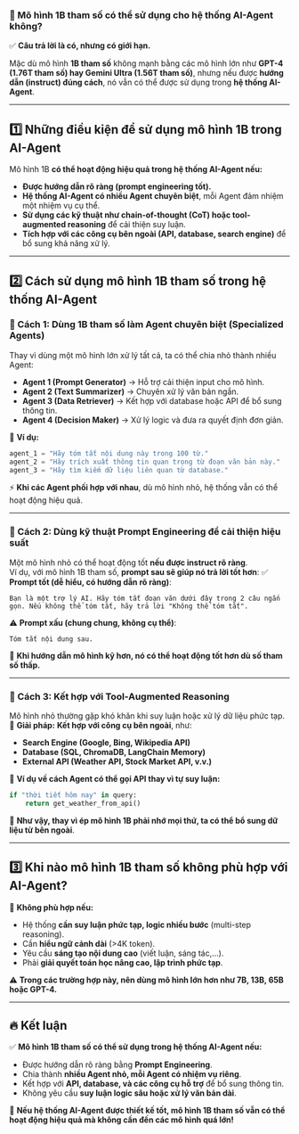 ### **📌 Mô hình 1B tham số có thể sử dụng cho hệ thống AI-Agent không?**  
✅ **Câu trả lời là có, nhưng có giới hạn.**  

Mặc dù mô hình **1B tham số** không mạnh bằng các mô hình lớn như **GPT-4 (1.76T tham số) hay Gemini Ultra (1.56T tham số)**, nhưng nếu được **hướng dẫn (instruct) đúng cách**, nó vẫn có thể được sử dụng trong **hệ thống AI-Agent**.

---

## **1️⃣ Những điều kiện để sử dụng mô hình 1B trong AI-Agent**
Mô hình 1B **có thể hoạt động hiệu quả trong hệ thống AI-Agent nếu:**
- **Được hướng dẫn rõ ràng (prompt engineering tốt).**
- **Hệ thống AI-Agent có nhiều Agent chuyên biệt**, mỗi Agent đảm nhiệm một nhiệm vụ cụ thể.
- **Sử dụng các kỹ thuật như chain-of-thought (CoT) hoặc tool-augmented reasoning** để cải thiện suy luận.
- **Tích hợp với các công cụ bên ngoài (API, database, search engine)** để bổ sung khả năng xử lý.

---

## **2️⃣ Cách sử dụng mô hình 1B tham số trong hệ thống AI-Agent**
### **🔹 Cách 1: Dùng 1B tham số làm Agent chuyên biệt (Specialized Agents)**
Thay vì dùng một mô hình lớn xử lý tất cả, ta có thể chia nhỏ thành nhiều Agent:
- **Agent 1 (Prompt Generator)** → Hỗ trợ cải thiện input cho mô hình.
- **Agent 2 (Text Summarizer)** → Chuyên xử lý văn bản ngắn.
- **Agent 3 (Data Retriever)** → Kết hợp với database hoặc API để bổ sung thông tin.
- **Agent 4 (Decision Maker)** → Xử lý logic và đưa ra quyết định đơn giản.

📌 **Ví dụ:**
```python
agent_1 = "Hãy tóm tắt nội dung này trong 100 từ."
agent_2 = "Hãy trích xuất thông tin quan trọng từ đoạn văn bản này."
agent_3 = "Hãy tìm kiếm dữ liệu liên quan từ database."
```
⚡ **Khi các Agent phối hợp với nhau**, dù mô hình nhỏ, hệ thống vẫn có thể hoạt động hiệu quả.

---

### **🔹 Cách 2: Dùng kỹ thuật Prompt Engineering để cải thiện hiệu suất**
Một mô hình nhỏ có thể hoạt động tốt **nếu được instruct rõ ràng**.  
Ví dụ, với mô hình 1B tham số, **prompt sau sẽ giúp nó trả lời tốt hơn**:
✅ **Prompt tốt (dễ hiểu, có hướng dẫn rõ ràng)**:
```
Bạn là một trợ lý AI. Hãy tóm tắt đoạn văn dưới đây trong 2 câu ngắn gọn. Nếu không thể tóm tắt, hãy trả lời "Không thể tóm tắt".
```
⚠️ **Prompt xấu (chung chung, không cụ thể)**:
```
Tóm tắt nội dung sau.
```
📌 **Khi hướng dẫn mô hình kỹ hơn, nó có thể hoạt động tốt hơn dù số tham số thấp.**

---

### **🔹 Cách 3: Kết hợp với Tool-Augmented Reasoning**
Mô hình nhỏ thường gặp khó khăn khi suy luận hoặc xử lý dữ liệu phức tạp.  
🔹 **Giải pháp:** **Kết hợp với công cụ bên ngoài**, như:
- **Search Engine (Google, Bing, Wikipedia API)**
- **Database (SQL, ChromaDB, LangChain Memory)**
- **External API (Weather API, Stock Market API, v.v.)**

📌 **Ví dụ về cách Agent có thể gọi API thay vì tự suy luận:**
```python
if "thời tiết hôm nay" in query:
    return get_weather_from_api()
```
🔹 **Như vậy, thay vì ép mô hình 1B phải nhớ mọi thứ, ta có thể bổ sung dữ liệu từ bên ngoài**.

---

## **3️⃣ Khi nào mô hình 1B tham số không phù hợp với AI-Agent?**
🚫 **Không phù hợp nếu:**  
- Hệ thống **cần suy luận phức tạp, logic nhiều bước** (multi-step reasoning).  
- Cần **hiểu ngữ cảnh dài** (>4K token).  
- Yêu cầu **sáng tạo nội dung cao** (viết luận, sáng tác,...).  
- Phải **giải quyết toán học nâng cao, lập trình phức tạp**.  

⚠️ **Trong các trường hợp này, nên dùng mô hình lớn hơn như 7B, 13B, 65B hoặc GPT-4.**

---

## **🔥 Kết luận**
✅ **Mô hình 1B tham số có thể sử dụng trong hệ thống AI-Agent nếu:**  
- Được hướng dẫn rõ ràng bằng **Prompt Engineering**.  
- Chia thành **nhiều Agent nhỏ, mỗi Agent có nhiệm vụ riêng**.  
- Kết hợp với **API, database, và các công cụ hỗ trợ** để bổ sung thông tin.  
- Không yêu cầu **suy luận logic sâu hoặc xử lý văn bản dài**.  

🚀 **Nếu hệ thống AI-Agent được thiết kế tốt, mô hình 1B tham số vẫn có thể hoạt động hiệu quả mà không cần đến các mô hình quá lớn!**